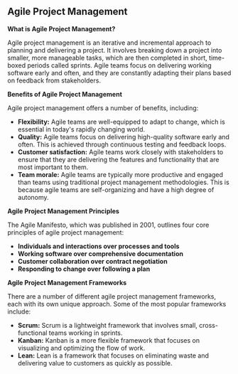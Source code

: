 ## Agile Project Management

**What is Agile Project Management?**

Agile project management is an iterative and incremental approach to planning and delivering a project. It involves breaking down a project into smaller, more manageable tasks, which are then completed in short, time-boxed periods called sprints. Agile teams focus on delivering working software early and often, and they are constantly adapting their plans based on feedback from stakeholders.

**Benefits of Agile Project Management**

Agile project management offers a number of benefits, including:

* **Flexibility:** Agile teams are well-equipped to adapt to change, which is essential in today's rapidly changing world.
* **Quality:** Agile teams focus on delivering high-quality software early and often. This is achieved through continuous testing and feedback loops.
* **Customer satisfaction:** Agile teams work closely with stakeholders to ensure that they are delivering the features and functionality that are most important to them.
* **Team morale:** Agile teams are typically more productive and engaged than teams using traditional project management methodologies. This is because agile teams are self-organizing and have a high degree of autonomy.


**Agile Project Management Principles**

The Agile Manifesto, which was published in 2001, outlines four core principles of agile project management:

* **Individuals and interactions over processes and tools**
* **Working software over comprehensive documentation**
* **Customer collaboration over contract negotiation**
* **Responding to change over following a plan**

**Agile Project Management Frameworks**

There are a number of different agile project management frameworks, each with its own unique approach. Some of the most popular frameworks include:

* **Scrum:** Scrum is a lightweight framework that involves small, cross-functional teams working in sprints.
* **Kanban:** Kanban is a more flexible framework that focuses on visualizing and optimizing the flow of work.
* **Lean:** Lean is a framework that focuses on eliminating waste and delivering value to customers as quickly as possible.
